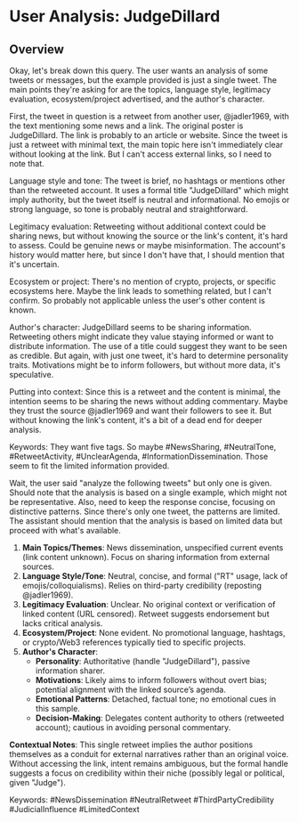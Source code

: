 # User Analysis: JudgeDillard

## Overview

<think>
Okay, let's break down this query. The user wants an analysis of some tweets or messages, but the example provided is just a single tweet. The main points they're asking for are the topics, language style, legitimacy evaluation, ecosystem/project advertised, and the author's character.

First, the tweet in question is a retweet from another user, @jadler1969, with the text mentioning some news and a link. The original poster is JudgeDillard. The link is probably to an article or website. Since the tweet is just a retweet with minimal text, the main topic here isn't immediately clear without looking at the link. But I can't access external links, so I need to note that.

Language style and tone: The tweet is brief, no hashtags or mentions other than the retweeted account. It uses a formal title "JudgeDillard" which might imply authority, but the tweet itself is neutral and informational. No emojis or strong language, so tone is probably neutral and straightforward.

Legitimacy evaluation: Retweeting without additional context could be sharing news, but without knowing the source or the link's content, it's hard to assess. Could be genuine news or maybe misinformation. The account's history would matter here, but since I don't have that, I should mention that it's uncertain.

Ecosystem or project: There's no mention of crypto, projects, or specific ecosystems here. Maybe the link leads to something related, but I can't confirm. So probably not applicable unless the user's other content is known.

Author's character: JudgeDillard seems to be sharing information. Retweeting others might indicate they value staying informed or want to distribute information. The use of a title could suggest they want to be seen as credible. But again, with just one tweet, it's hard to determine personality traits. Motivations might be to inform followers, but without more data, it's speculative.

Putting into context: Since this is a retweet and the content is minimal, the intention seems to be sharing the news without adding commentary. Maybe they trust the source @jadler1969 and want their followers to see it. But without knowing the link's content, it's a bit of a dead end for deeper analysis.

Keywords: They want five tags. So maybe #NewsSharing, #NeutralTone, #RetweetActivity, #UnclearAgenda, #InformationDissemination. Those seem to fit the limited information provided.

Wait, the user said "analyze the following tweets" but only one is given. Should note that the analysis is based on a single example, which might not be representative. Also, need to keep the response concise, focusing on distinctive patterns. Since there's only one tweet, the patterns are limited. The assistant should mention that the analysis is based on limited data but proceed with what's available.
</think>

1. **Main Topics/Themes**: News dissemination, unspecified current events (link content unknown). Focus on sharing information from external sources.  
2. **Language Style/Tone**: Neutral, concise, and formal ("RT" usage, lack of emojis/colloquialisms). Relies on third-party credibility (reposting @jadler1969).  
3. **Legitimacy Evaluation**: Unclear. No original context or verification of linked content (URL censored). Retweet suggests endorsement but lacks critical analysis.  
4. **Ecosystem/Project**: None evident. No promotional language, hashtags, or crypto/Web3 references typically tied to specific projects.  
5. **Author's Character**:  
   - **Personality**: Authoritative (handle "JudgeDillard"), passive information sharer.  
   - **Motivations**: Likely aims to inform followers without overt bias; potential alignment with the linked source’s agenda.  
   - **Emotional Patterns**: Detached, factual tone; no emotional cues in this sample.  
   - **Decision-Making**: Delegates content authority to others (retweeted account); cautious in avoiding personal commentary.  

**Contextual Notes**: This single retweet implies the author positions themselves as a conduit for external narratives rather than an original voice. Without accessing the link, intent remains ambiguous, but the formal handle suggests a focus on credibility within their niche (possibly legal or political, given "Judge").  

Keywords: #NewsDissemination #NeutralRetweet #ThirdPartyCredibility #JudicialInfluence #LimitedContext